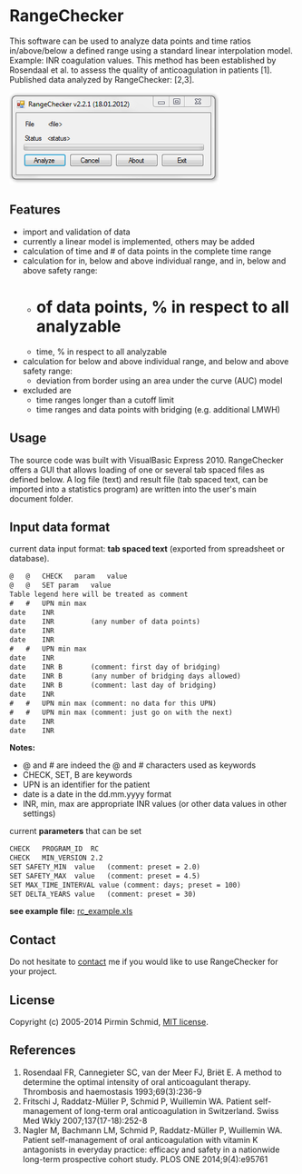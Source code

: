 RangeChecker
============

This software can be used to analyze data points and time ratios in/above/below a defined range using a standard linear interpolation model. Example: INR coagulation values. This method has been established by Rosendaal et al. to assess the quality of anticoagulation in patients [1]. Published data analyzed by RangeChecker: [2,3].

![Screenshot][rc_screenshot]

Features
--------

- import and validation of data
- currently a linear model is implemented, others may be added
- calculation of time and # of data points in the complete time range
- calculation for in, below and above individual range, and in, below and above safety range:
  * # of data points, % in respect to all analyzable
  * time, % in respect to all analyzable
- calculation for below and above individual range, and below and above safety range:
  * deviation from border using an area under the curve (AUC) model
- excluded are
  * time ranges longer than a cutoff limit
  * time ranges and data points with bridging (e.g. additional LMWH)

Usage
-----

The source code was built with VisualBasic Express 2010. RangeChecker offers a GUI that allows loading of one or several tab spaced files as defined below. A log file (text) and result file (tab spaced text, can be imported into a statistics program) are written into the user's main document folder.

Input data format
-----------------

current data input format: **tab spaced text** (exported from spreadsheet or database).

	@	@	CHECK	param	value
	@	@	SET	param	value
	Table legend here will be treated as comment
	#	#	UPN	min	max
	date	INR
	date	INR			(any number of data points)
	date	INR
	date	INR
	#	#	UPN	min	max
	date	INR
	date	INR	B		(comment: first day of bridging)
	date	INR	B		(any number of bridging days allowed)
	date	INR	B		(comment: last day of bridging)
	date	INR
	#	#	UPN	min	max	(comment: no data for this UPN)
	#	#	UPN	min	max	(comment: just go on with the next)
	date	INR
	date	INR

**Notes:**
- @ and # are indeed the @ and # characters used as keywords
- CHECK, SET, B are keywords
- UPN is an identifier for the patient
- date is a date in the dd.mm.yyyy format
- INR, min, max are appropriate INR values (or other data values in other settings)

current **parameters** that can be set

	CHECK	PROGRAM_ID	RC
	CHECK	MIN_VERSION	2.2
	SET	SAFETY_MIN	value	(comment: preset = 2.0)
	SET	SAFETY_MAX	value	(comment: preset = 4.5)
	SET	MAX_TIME_INTERVAL value	(comment: days; preset = 100)
	SET	DELTA_YEARS	value	(comment: preset = 30)

**see example file:** [rc_example.xls][rc_example_xls]


Contact
-------

Do not hesitate to [contact][home] me if you would like to use RangeChecker for your project.


License
-------

Copyright (c) 2005-2014 Pirmin Schmid, [MIT license][license].


References
----------

1.	Rosendaal FR, Cannegieter SC, van der Meer FJ, Briët E. A method to determine the optimal intensity of oral anticoagulant therapy. Thrombosis and haemostasis 1993;69(3):236-9
2.	Fritschi J, Raddatz-Müller P, Schmid P, Wuillemin WA. Patient self-management of long-term oral anticoagulation in Switzerland. Swiss Med Wkly 2007;137(17-18):252-8
3.	Nagler M, Bachmann LM, Schmid P, Raddatz-Müller P, Wuillemin WA. Patient self-management of oral anticoagulation with vitamin K antagonists in everyday practice: efficacy and safety in a nationwide long-term prospective cohort study. PLOS ONE 2014;9(4):e95761

[home]:http://www.pirmin-schmid.ch
[license]:https://github.com/pirminschmid/RangeChecker/tree/main/LICENSE
[rc_screenshot]:rc_screenshot.png
[rc_example_xls]:rc_example.xls
